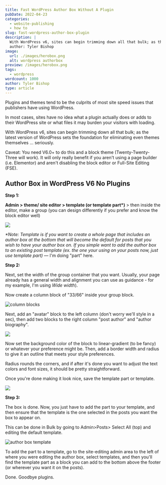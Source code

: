 ```yaml
---
title: Fast WordPress Author Box Without A Plugin
pubDate: 2022-04-23
categories:
  - website-publishing
  - how to
slug: fast-wordpress-author-box-plugin
description: |
  With WordPress v6, sites can begin trimming down all that bulk; as the latest version of WordPress sets the foundation.
  author: Tyler Bishop
image:
  url: ./images/herobox.png
  alt: wordpress authorbox
preview: /images/herobox.png
tags:
  - wordpress
wordcount: 1000
author: Tyler Bishop
type: article
---
```


Plugins and themes tend to be the culprits of most site speed issues that publishers have using WordPress.

In most cases, sites have no idea what a plugin actually does or adds to their WordPress site or what files it may burden your visitors with loading.

With WordPress v6, sites can begin trimming down all that bulk; as the latest version of WordPress sets the foundation for eliminating even themes themselves ... seriously.

Caveat: You need V6.0+ to do this and a block theme (Twenty-Twenty-Three will work). It will only really benefit if you aren't using a page builder (i.e. Elementor) and aren't disabling the block editor or Full-Site Editing (FSE).

## Author Box in WordPress V6 No Plugins

**Step 1:**

**Admin > theme/ site editor > template (or template part\*)** \> then inside the editor, make a group (you can design differently if you prefer and know the block editor well)

![](images/1669166463.png)

_\*Note: Template is if you want to create a whole page that includes an author box at the bottom that will become the default for posts that you wish to have your author box on. If you simple want to add the author box to an existing post template (ex. the one your using on your posts now, just use template part)_ — I'm doing "part" here.

**Step 2:**

Next, set the width of the group container that you want. Usually, your page already has a general width and alignment you can use as guidance - for my example, I'm using _Wide width_).

Now create a column block of "33/66" inside your group block.

![column blocks](images/1669166776-1024x507.png)

Next, add an "avatar" block to the left column (don't worry we'll style in a sec), then add two blocks to the right column "post author" and "author biography".

![](images/1669167030-1024x576.png)

  
Now set the background color of the block to linear-gradient (to be fancy) or whatever your preference might be. Then, add a border width and radius to give it an outline that meets your style preferences.

Radius rounds the corners, and if after it's done you want to adjust the text colors and font sizes, it should be pretty straightforward.

Once you're done making it look nice, save the template part or template.

![](images/1669167760.png)

**Step 3:**

The box is done. Now, you just have to add the part to your template, and then ensure that the template is the one selected in the posts you want the box to appear on.

This can be done in Bulk by going to Admin>Posts> Select All (top) and editing the default template.

![author box template](images/1669167942-1024x479.png)

To add the part to a template, go to the site-editing admin area to the left of where you were editing the author box, select templates, and then you'll find the template part as a block you can add to the bottom above the footer (or wherever you want it on the posts).

Done. Goodbye plugins.
